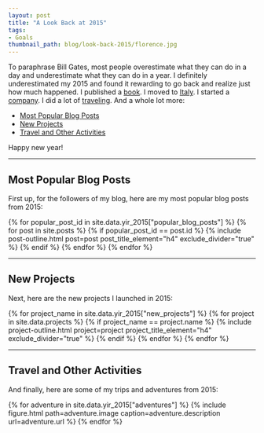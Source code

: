 ```yaml
---
layout: post
title: "A Look Back at 2015"
tags:
- Goals
thumbnail_path: blog/look-back-2015/florence.jpg
---
```


To paraphrase Bill Gates, most people overestimate what they can do in a day
and underestimate what they can do in a year. I definitely underestimated my
2015 and found it rewarding to go back and realize just how much happened. I
published a [book](https://www.hello-startup.net/). I moved to
[Italy](https://www.ybrikman.com/writing/2015/07/08/from-california-to-italy/).
I started a [company](https://www.atomic-squirrel.net/). I did a lot of
[traveling](https://www.ybrikman.com/photos/). And a whole lot more:

* [Most Popular Blog Posts](#most-popular-blog-posts)
* [New Projects](#new-projects)
* [Travel and Other Activities](#travel-and-other-activities)

Happy new year!

<hr>

## Most Popular Blog Posts

First up, for the followers of my blog, here are my most popular blog posts
from 2015:

<div class="container">
  {% for popular_post_id in site.data.yir_2015["popular_blog_posts"] %}
    {% for post in site.posts %}
      {% if popular_post_id == post.id %}
        {% include post-outline.html post=post post_title_element="h4" exclude_divider="true" %}
      {% endif %}
    {% endfor %}
  {% endfor %}
</div>

<hr>

## New Projects

Next, here are the new projects I launched in 2015:

<div class="container">
  {% for project_name in site.data.yir_2015["new_projects"] %}
    {% for project in site.data.projects %}
      {% if project_name == project.name %}
        {% include project-outline.html project=project project_title_element="h4" exclude_divider="true" %}
      {% endif %}
    {% endfor %}
  {% endfor %}
</div>

<hr>

## Travel and Other Activities

And finally, here are some of my trips and adventures from 2015:

<div class="container">
  {% for adventure in site.data.yir_2015["adventures"] %}
    {% include figure.html path=adventure.image caption=adventure.description url=adventure.url %}
  {% endfor %}
</div>
